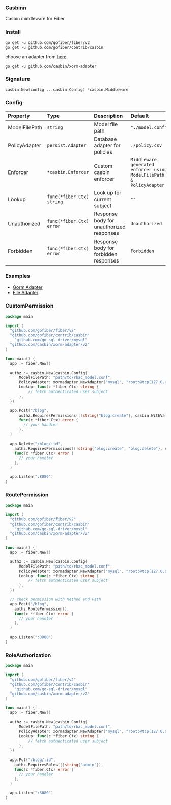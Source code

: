 ### Casbinn
Casbin middleware for Fiber

### Install
```
go get -u github.com/gofiber/fiber/v2
go get -u github.com/gofiber/contrib/casbin
```
choose an adapter from [here](https://casbin.org/docs/en/adapters)
```
go get -u github.com/casbin/xorm-adapter
```

### Signature
```go
casbin.New(config ...casbin.Config) *casbin.Middleware
```

### Config
| Property | Type | Description | Default |
| :--- | :--- | :--- | :--- |
| ModelFilePath | `string` | Model file path | `"./model.conf"` |
| PolicyAdapter | `persist.Adapter` | Database adapter for policies | `./policy.csv` |
| Enforcer | `*casbin.Enforcer` | Custom casbin enforcer | `Middleware generated enforcer using ModelFilePath & PolicyAdapter` |
| Lookup | `func(*fiber.Ctx) string` | Look up for current subject | `""` |
| Unauthorized | `func(*fiber.Ctx) error` | Response body for unauthorized responses | `Unauthorized` |
| Forbidden | `func(*fiber.Ctx) error` | Response body for forbidden responses | `Forbidden` |

### Examples
- [Gorm Adapter](https://github.com/svcg/-fiber_casbin_demo)
- [File Adapter](https://github.com/gofiber/contrib/casbin/tree/master/example)

### CustomPermission

```go
package main

import (
  "github.com/gofiber/fiber/v2"
  "github.com/gofiber/contrib/casbin"
  _ "github.com/go-sql-driver/mysql"
  "github.com/casbin/xorm-adapter/v2"
)

func main() {
  app := fiber.New()

  authz := casbin.New(casbin.Config{
      ModelFilePath: "path/to/rbac_model.conf",
      PolicyAdapter: xormadapter.NewAdapter("mysql", "root:@tcp(127.0.0.1:3306)/"),
      Lookup: func(c *fiber.Ctx) string {
          // fetch authenticated user subject
      },
  })

  app.Post("/blog",
      authz.RequiresPermissions([]string{"blog:create"}, casbin.WithValidationRule(casbin.MatchAllRule)),
      func(c *fiber.Ctx) error {
        // your handler
      },
  )
  
  app.Delete("/blog/:id",
    authz.RequiresPermissions([]string{"blog:create", "blog:delete"}, casbin.WithValidationRule(casbin.AtLeastOneRule)),
    func(c *fiber.Ctx) error {
      // your handler
    },
  )

  app.Listen(":8080")
}
```

### RoutePermission

```go
package main

import (
  "github.com/gofiber/fiber/v2"
  "github.com/gofiber/contrib/casbin"
  _ "github.com/go-sql-driver/mysql"
  "github.com/casbin/xorm-adapter/v2"
)

func main() {
  app := fiber.New()

  authz := casbin.New(casbin.Config{
      ModelFilePath: "path/to/rbac_model.conf",
      PolicyAdapter: xormadapter.NewAdapter("mysql", "root:@tcp(127.0.0.1:3306)/"),
      Lookup: func(c *fiber.Ctx) string {
          // fetch authenticated user subject
      },
  })

  // check permission with Method and Path
  app.Post("/blog",
    authz.RoutePermission(),
    func(c *fiber.Ctx) error {
      // your handler
    },
  )

  app.Listen(":8080")
}
```

### RoleAuthorization

```go
package main

import (
  "github.com/gofiber/fiber/v2"
  "github.com/gofiber/contrib/casbin"
  _ "github.com/go-sql-driver/mysql"
  "github.com/casbin/xorm-adapter/v2"
)

func main() {
  app := fiber.New()

  authz := casbin.New(casbin.Config{
      ModelFilePath: "path/to/rbac_model.conf",
      PolicyAdapter: xormadapter.NewAdapter("mysql", "root:@tcp(127.0.0.1:3306)/"),
      Lookup: func(c *fiber.Ctx) string {
          // fetch authenticated user subject
      },
  })
  
  app.Put("/blog/:id",
    authz.RequiresRoles([]string{"admin"}),
    func(c *fiber.Ctx) error {
      // your handler
    },
  )

  app.Listen(":8080")
}
```
